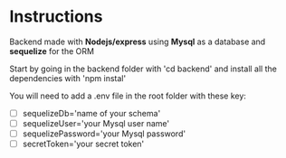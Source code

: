 # Instructions

Backend made with **Nodejs/express** using **Mysql** as a database and **sequelize** for the ORM


Start by going in the backend folder with 'cd backend' and install all the dependencies with 'npm instal'


You will need to add a .env file in the root folder with these key:
- [ ] sequelizeDb='name of your schema'
- [ ] sequelizeUser='your Mysql user name'
- [ ] sequelizePassword='your Mysql password'
- [ ] secretToken='your secret token'
